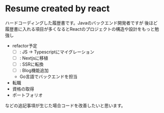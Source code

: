 # Resume created by react
ハードコーディングした履歴書です。Javaのバックエンド開発者ですが
後ほど履歴書に入れる項目が多くなるとReactのプロジェクトの構造や設計をもっと勉強し

- refactor予定
  - [ ] : JS -> Typescriptにマイグレーション
  - [ ] : Nextjsに移植
  - [ ] : SSRに転換
  - [ ] : Blog機能追加
  - Go言語でバックエンドを担当
- 転職
- 資格の取得
- ポートフォリオ

などの追記事項が生じた場合コードを改善したいと思います。
